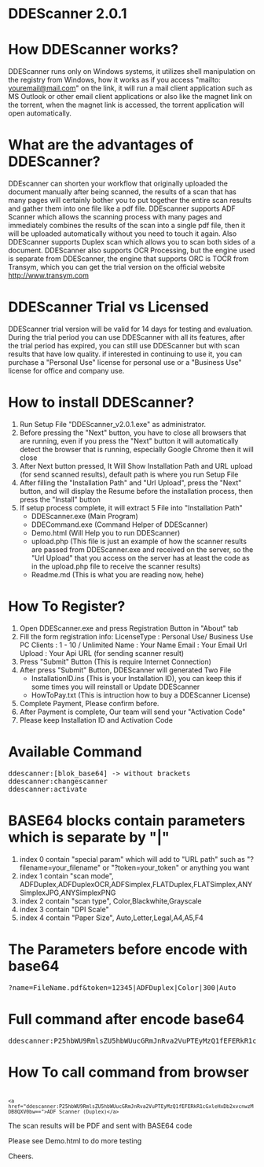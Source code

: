 DDEScanner 2.0.1
================

How DDEScanner works?
=====================
DDEScanner runs only on Windows systems, it utilizes shell manipulation on the registry from Windows, how it works as if you access "mailto: youremail@mail.com" on the link, it will run a mail client application such as MS Outlook or other email client applications or also like the magnet link on the torrent, when the magnet link is accessed, the torrent application will open automatically.

What are the advantages of DDEScanner?
======================================
DDEscanner can shorten your workflow that originally uploaded the document manually after being scanned, the results of a scan that has many pages will certainly bother you to put together the entire scan results and gather them into one file like a pdf file. DDEscanner supports ADF Scanner which allows the scanning process with many pages and immediately combines the results of the scan into a single pdf file, then it will be uploaded automatically without you need to touch it again. Also DDEScanner supports Duplex scan which allows you to scan both sides of a document. DDEScanner also supports OCR Processing, but the engine used is separate from DDEScanner, the engine that supports ORC is TOCR from Transym, which you can get the trial version on the official website http://www.transym.com

DDEScanner Trial vs Licensed
============================
DDEScanner trial version will be valid for 14 days for testing and evaluation. During the trial period you can use DDEScanner with all its features, after the trial period has expired, you can still use DDEScanner but with scan results that have low quality. if interested in continuing to use it, you can purchase a "Personal Use" license for personal use or a "Business Use" license for office and company use.

How to install DDEScanner?
==========================
1. Run Setup File "DDEScanner_v2.0.1.exe" as administrator.
2. Before pressing the "Next" button, you have to close all browsers that are running, even if you press the "Next" button it will automatically detect the browser that is running, especially Google Chrome then it will close
3. After Next button pressed, It Will Show Installation Path and URL upload (for send scanned results), default path is where you run Setup File
4. After filling the "Installation Path" and "Url Upload", press the "Next" button, and will display the Resume before the installation process, then press the "Install" button
5. If setup process complete, it will extract 5 File into "Installation Path"
	- DDEScanner.exe (Main Program)
	- DDECommand.exe (Command Helper of DDEScanner)
	- Demo.html (Will Help you to run DDEScanner)
	- upload.php (This file is just an example of how the scanner results are passed from DDEScanner.exe and received on the server, so the "Url Upload" that you access on the server has at least the code as in the upload.php file to receive the scanner results)
	- Readme.md (This is what you are reading now, hehe)


How To Register?
================
1. Open DDEScanner.exe and press Registration Button in "About" tab
2. Fill the form registration info:
	LicenseType	: Personal Use/ Business Use
	PC Clients	: 1 - 10 / Unlimited
	Name		: Your Name
	Email		: Your Email
	Url Upload	: Your Api URL (for sending scanner result)
3. Press "Submit" Button (This is require Internet Connection)
4. After press "Submit" Button, DDEScanner will generated Two File
	- InstallationID.ins (This is your Installation ID), you can keep this if some times you will reinstall or Update DDEScanner
	- HowToPay.txt (This is intruction how to buy a DDEScanner License)
5. Complete Payment, Please confirm before.
6. After Payment is complete, Our team will send your "Activation Code"
7. Please keep Installation ID and Activation Code


Available Command
=================
<pre>ddescanner:[blok_base64] -> without brackets
ddescanner:changescanner
ddescanner:activate
</pre>

BASE64 blocks contain parameters which is separate by "|"
=========================================================
1. index 0 contain "special param" which will add to "URL path" such as "?filename=your_filename" or "?token=your_token" or anything you want
2. index 1 contain "scan mode", ADFDuplex,ADFDuplexOCR,ADFSimplex,FLATDuplex,FLATSimplex,ANYSimplexJPG,ANYSimplexPNG
3. index 2 contain "scan type", Color,Blackwhite,Grayscale
4. index 3 contain "DPI Scale"
5. index 4 contain "Paper Size", Auto,Letter,Legal,A4,A5,F4

The Parameters before encode with base64
========================================
<pre>?name=FileName.pdf&token=12345|ADFDuplex|Color|300|Auto</pre>

Full command after encode base64
================================
<pre>ddescanner:P25hbWU9RmlsZU5hbWUucGRmJnRva2VuPTEyMzQ1fEFERkR1cGxleHxDb2xvcnwzMDB8QXV0bw==</pre>

How To call command from browser
================================
<br><code>`<a href="ddescanner:P25hbWU9RmlsZU5hbWUucGRmJnRva2VuPTEyMzQ1fEFERkR1cGxleHxDb2xvcnwzMDB8QXV0bw==">ADF Scanner (Duplex)</a>`</code>


The scan results will be PDF and sent with BASE64 code

Please see Demo.html to do more testing

Cheers.
